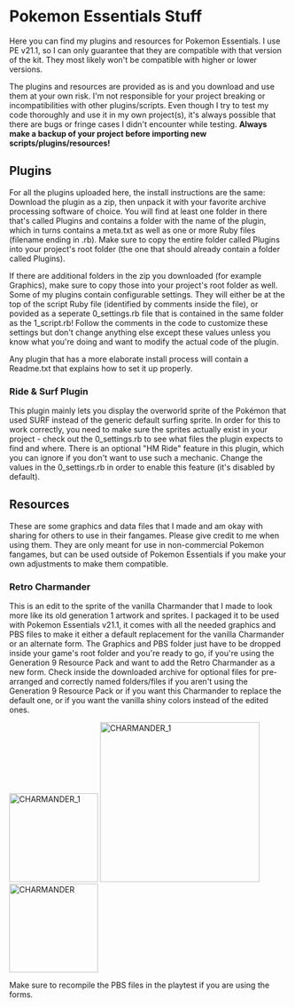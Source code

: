 # Pokemon Essentials Stuff
Here you can find my plugins and resources for Pokemon Essentials.
I use PE v21.1, so I can only guarantee that they are compatible with that version of the kit. They most likely won't be compatible with higher or lower versions.

The plugins and resources are provided as is and you download and use them at your own risk. I'm not responsible for your project breaking or incompatibilities with other plugins/scripts. Even though I try to test my code thoroughly and use it in my own project(s), it's always possible that there are bugs or fringe cases I didn't encounter while testing. **Always make a backup of your project before importing new scripts/plugins/resources!**

## Plugins
For all the plugins uploaded here, the install instructions are the same: Download the plugin as a zip, then unpack it with your favorite archive processing software of choice. You will find at least one folder in there that's called Plugins and contains a folder with the name of the plugin, which in turns contains a meta.txt as well as one or more Ruby files (filename ending in .rb). Make sure to copy the entire folder called Plugins into your project's root folder (the one that should already contain a folder called Plugins).

If there are additional folders in the zip you downloaded (for example Graphics), make sure to copy those into your project's root folder as well.
Some of my plugins contain configurable settings. They will either be at the top of the script Ruby file (identified by comments inside the file), or povided as a seperate 0_settings.rb file that is contained in the same folder as the 1_script.rb! Follow the comments in the code to customize these settings but don't change anything else except these values unless you know what you're doing and want to modify the actual code of the plugin.

Any plugin that has a more elaborate install process will contain a Readme.txt that explains how to set it up properly.
### Ride & Surf Plugin
This plugin mainly lets you display the overworld sprite of the Pokémon that used SURF instead of the generic default surfing sprite.
In order for this to work correctly, you need to make sure the sprites actually exist in your project - check out the 0_settings.rb to see what files the plugin expects to find and where.
There is an optional "HM Ride" feature in this plugin, which you can ignore if you don't want to use such a mechanic. Change the values in the 0_settings.rb in order to enable this feature (it's disabled by default).

## Resources
These are some graphics and data files that I made and am okay with sharing for others to use in their fangames.
Please give credit to me when using them. They are only meant for use in non-commercial Pokemon fangames, but can be used outside of Pokemon Essentials if you make your own adjustments to make them compatible.
### Retro Charmander
This is an edit to the sprite of the vanilla Charmander that I made to look more like its old generation 1 artwork and sprites.
I packaged it to be used with Pokemon Essentials v21.1, it comes with all the needed graphics and PBS files to make it either a default replacement for the vanilla Charmander or an alternate form. The Graphics and PBS folder just have to be dropped inside your game's root folder and you're ready to go, if you're using the Generation 9 Resource Pack and want to add the Retro Charmander as a new form.
Check inside the downloaded archive for optional files for pre-arranged and correctly named folders/files if you aren't using the Generation 9 Resource Pack or if you want this Charmander to replace the default one, or if you want the vanilla shiny colors instead of the edited ones.

<img width="160" height="160" alt="CHARMANDER_1" src="https://github.com/user-attachments/assets/c2c392ce-ce9d-4dee-875b-856d04f2daad" /> <img width="288" height="288" alt="CHARMANDER_1" src="https://github.com/user-attachments/assets/4ae62584-7e8f-431a-a7eb-e8ae5ac2d3dc" /> <img width="160" height="160" alt="CHARMANDER" src="https://github.com/user-attachments/assets/a3be30fe-9386-4bbc-adfe-d92fff4cab16" />

Make sure to recompile the PBS files in the playtest if you are using the forms.
